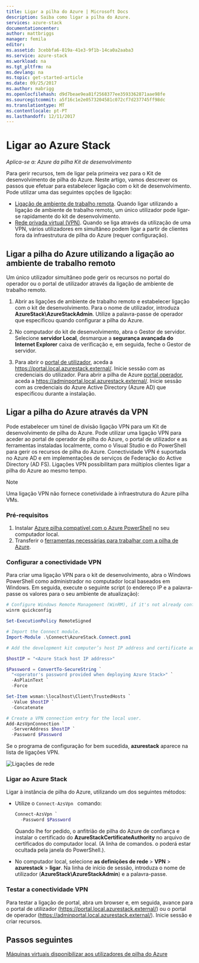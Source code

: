```yaml
---
title: Ligar a pilha do Azure | Microsoft Docs
description: Saiba como ligar a pilha do Azure.
services: azure-stack
documentationcenter: 
author: mattbriggs
manager: femila
editor: 
ms.assetid: 3cebbfa6-819a-41e3-9f1b-14ca0a2aaba3
ms.service: azure-stack
ms.workload: na
ms.tgt_pltfrm: na
ms.devlang: na
ms.topic: get-started-article
ms.date: 09/25/2017
ms.author: mabrigg
ms.openlocfilehash: d9d7beae9ea81f2568377ee3593362871aae98fe
ms.sourcegitcommit: a5f16c1e2e0573204581c072cf7d237745ff98dc
ms.translationtype: MT
ms.contentlocale: pt-PT
ms.lasthandoff: 12/11/2017
---
```

# <a name="connect-to-azure-stack"></a>Ligar ao Azure Stack

*Aplica-se a: Azure da pilha Kit de desenvolvimento*

Para gerir recursos, tem de ligar pela primeira vez para o Kit de desenvolvimento de pilha do Azure. Neste artigo, vamos descrever os passos que efetuar para estabelecer ligação com o kit de desenvolvimento. Pode utilizar uma das seguintes opções de ligação:

* [Ligação de ambiente de trabalho remota](#connect-with-remote-desktop). Quando ligar utilizando a ligação de ambiente de trabalho remoto, um único utilizador pode ligar-se rapidamente do kit de desenvolvimento.
* [Rede privada virtual (VPN)](#connect-with-vpn). Quando se liga através da utilização de uma VPN, vários utilizadores em simultâneo podem ligar a partir de clientes fora da infraestrutura de pilha do Azure (requer configuração).

<a name="connect-to-azure-stack-with-remote-desktop"></a>
##  <a name="connect-to-azure-stack-by-using-remote-desktop-connection"></a>Ligar a pilha do Azure utilizando a ligação ao ambiente de trabalho remoto
Um único utilizador simultâneo pode gerir os recursos no portal do operador ou o portal de utilizador através da ligação de ambiente de trabalho remoto.

1. Abrir as ligações de ambiente de trabalho remoto e estabelecer ligação com o kit de desenvolvimento. Para o nome de utilizador, introduza **AzureStack\AzureStackAdmin**. Utilize a palavra-passe de operador que especificou quando configurar a pilha do Azure.  

2. No computador do kit de desenvolvimento, abra o Gestor de servidor. Selecione **servidor Local**, desmarque a **segurança avançada do Internet Explorer** caixa de verificação e, em seguida, feche o Gestor de servidor.

3. Para abrir o [portal de utilizador](azure-stack-key-features.md#portal), aceda a https://portal.local.azurestack.external/. Inicie sessão com as credenciais do utilizador. Para abrir a pilha de Azure [portal operador](azure-stack-key-features.md#portal), aceda a https://adminportal.local.azurestack.external/. Inicie sessão com as credenciais do Azure Active Directory (Azure AD) que especificou durante a instalação.

<a name="connect-to-azure-stack-with-vpn"></a>
## <a name="connect-to-azure-stack-by-using-vpn"></a>Ligar a pilha do Azure através da VPN

Pode estabelecer um túnel de divisão ligação VPN para um Kit de desenvolvimento de pilha do Azure. Pode utilizar uma ligação VPN para aceder ao portal de operador de pilha do Azure, o portal de utilizador e as ferramentas instaladas localmente, como o Visual Studio e do PowerShell para gerir os recursos de pilha do Azure. Conectividade VPN é suportada no Azure AD e em implementações de serviços de Federação do Active Directory (AD FS). Ligações VPN possibilitam para múltiplos clientes ligar a pilha do Azure ao mesmo tempo. 

> [!NOTE] 
> Uma ligação VPN não fornece conetividade à infraestrutura do Azure pilha VMs. 

### <a name="prerequisites"></a>Pré-requisitos

1. Instalar [Azure pilha compatível com o Azure PowerShell](azure-stack-powershell-install.md) no seu computador local.  
2. Transferir o [ferramentas necessárias para trabalhar com a pilha de Azure](azure-stack-powershell-download.md). 

### <a name="set-up-vpn-connectivity"></a>Configurar a conectividade VPN

Para criar uma ligação VPN para o kit de desenvolvimento, abra o Windows PowerShell como administrador no computador local baseados em Windows. Em seguida, execute o seguinte script (o endereço IP e a palavra-passe os valores para o seu ambiente de atualização):

```PowerShell 
# Configure Windows Remote Management (WinRM), if it's not already configured.
winrm quickconfig  

Set-ExecutionPolicy RemoteSigned

# Import the Connect module.
Import-Module .\Connect\AzureStack.Connect.psm1 

# Add the development kit computer’s host IP address and certificate authority (CA) to the list of trusted hosts. Make sure you update the IP address and password values for your environment. 

$hostIP = "<Azure Stack host IP address>"

$Password = ConvertTo-SecureString `
  "<operator's password provided when deploying Azure Stack>" `
  -AsPlainText `
  -Force

Set-Item wsman:\localhost\Client\TrustedHosts `
  -Value $hostIP `
  -Concatenate

# Create a VPN connection entry for the local user.
Add-AzsVpnConnection `
  -ServerAddress $hostIP `
  -Password $Password

```

Se o programa de configuração for bem sucedida, **azurestack** aparece na lista de ligações VPN.

![Ligações de rede](media/azure-stack-connect-azure-stack/image3.png)  

### <a name="connect-to-azure-stack"></a>Ligar ao Azure Stack

Ligar à instância de pilha do Azure, utilizando um dos seguintes métodos:  

* Utilize o `Connect-AzsVpn ` comando: 
    
  ```PowerShell
  Connect-AzsVpn `
    -Password $Password
  ```

  Quando lhe for pedido, o anfitrião de pilha do Azure de confiança e instalar o certificado do **AzureStackCertificateAuthority** no arquivo de certificados do computador local. (A linha de comandos. o poderá estar ocultada pela janela do PowerShell.). 

* No computador local, selecione **as definições de rede** > **VPN** > **azurestack** > **ligar**. Na linha de início de sessão, introduza o nome de utilizador (**AzureStack\AzureStackAdmin**) e a palavra-passe.

### <a name="test-vpn-connectivity"></a>Testar a conectividade VPN

Para testar a ligação de portal, abra um browser e, em seguida, avance para o portal de utilizador (https://portal.local.azurestack.external/) ou o portal de operador (https://adminportal.local.azurestack.external/). Inicie sessão e criar recursos.  

## <a name="next-steps"></a>Passos seguintes

[Máquinas virtuais disponibilizar aos utilizadores de pilha do Azure](azure-stack-tutorial-tenant-vm.md)

